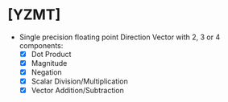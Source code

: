 # [YZMT]

+ Single precision floating point Direction Vector with 2, 3 or 4 components:
  - [x] Dot Product
  - [x] Magnitude
  - [x] Negation
  - [x] Scalar Division/Multiplication
  - [x] Vector Addition/Subtraction
